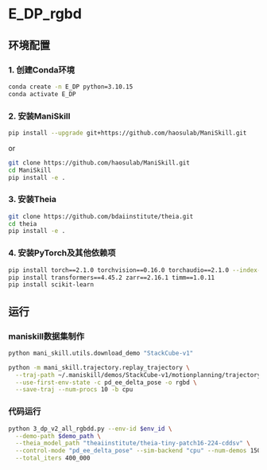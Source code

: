 # E_DP_rgbd


## 环境配置
### 1. 创建Conda环境

```bash
conda create -n E_DP python=3.10.15
conda activate E_DP
```
### 2. 安装ManiSkill
```bash
pip install --upgrade git+https://github.com/haosulab/ManiSkill.git
```
or
```bash
git clone https://github.com/haosulab/ManiSkill.git
cd ManiSkill
pip install -e .
```

### 3. 安装Theia

```bash
git clone https://github.com/bdaiinstitute/theia.git
cd theia
pip install -e .
```

### 4. 安装PyTorch及其他依赖项

```bash
pip install torch==2.1.0 torchvision==0.16.0 torchaudio==2.1.0 --index-url https://download.pytorch.org/whl/cu118
pip install transformers==4.45.2 zarr==2.16.1 timm==1.0.11
pip install scikit-learn
```

## 运行

### maniskill数据集制作
```bash
python mani_skill.utils.download_demo "StackCube-v1"

python -m mani_skill.trajectory.replay_trajectory \
  --traj-path ~/.maniskill/demos/StackCube-v1/motionplanning/trajectory.h5 \
  --use-first-env-state -c pd_ee_delta_pose -o rgbd \
  --save-traj --num-procs 10 -b cpu
```

### 代码运行
```bash
python 3_dp_v2_all_rgbdd.py --env-id $env_id \
  --demo-path $demo_path \
  --theia_model_path "theaiinstitute/theia-tiny-patch16-224-cddsv" \
  --control-mode "pd_ee_delta_pose" --sim-backend "cpu" --num-demos 150 \
  --total_iters 400_000
```
